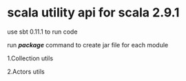 scala utility api for scala 2.9.1
=================================

use sbt 0.11.1 to run code

run _**package**_ command to create jar file for each module

1.Collection utils

2.Actors utils